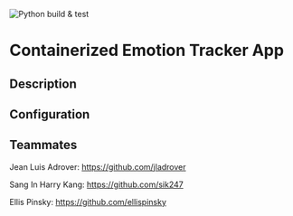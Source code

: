 

![Python build & test](https://github.com/software-students-spring2024/4-containerized-app-exercise-team-ejent/actions/workflows/ml.yml/badge.svg) 

# Containerized Emotion Tracker App

## Description

## Configuration

## Teammates

Jean Luis Adrover: 
https://github.com/jladrover

Sang In Harry Kang:
https://github.com/sik247

Ellis Pinsky:
https://github.com/ellispinsky
